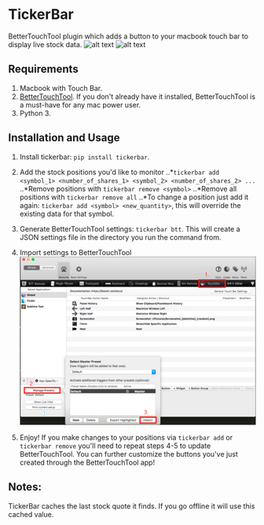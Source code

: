 # TickerBar
BetterTouchTool plugin which adds a button to your macbook touch bar to display live stock data.
![alt text](images/tickerbar1.png)
![alt text](images/tickerbar2.png)

## Requirements
1) Macbook with Touch Bar.
2) [BetterTouchTool](https://www.boastr.net/). If you don't already have it installed, BetterTouchTool is a must-have for any mac power user.
2) Python 3.


## Installation and Usage

1) Install tickerbar: `pip install tickerbar`.

2) Add the stock positions you'd like to monitor
..*`tickerbar add <symbol_1> <number_of_shares_1> <symbol_2> <number_of_shares_2> ...`
..*Remove positions with `tickerbar remove <symbol>`
..*Remove all positions with `tickerbar remove all`
..*To change a position just add it again: `tickerbar add <symbol> <new_quantity>`, this will override the existing data for that symbol.

3) Generate BetterTouchTool settings: `tickerbar btt`. This will create a JSON settings file in the directory you run the command from.

4) Import settings to BetterTouchTool
![alt text](images/btt.png)


5) Enjoy! If you make changes to your positions via `tickerbar add` or `tickerbar remove` you'll need to repeat steps 4-5 to update BetterTouchTool. You can further customize the buttons you've just created through the BetterTouchTool app!


## Notes:
TickerBar caches the last stock quote it finds. If you go offline it will use this cached value.
